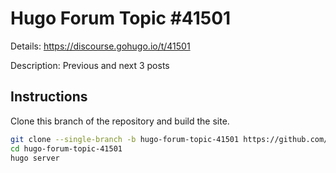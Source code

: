 # Hugo Forum Topic #41501

Details: <https://discourse.gohugo.io/t/41501>

Description: Previous and next 3 posts

## Instructions

Clone this branch of the repository and build the site.

```bash
git clone --single-branch -b hugo-forum-topic-41501 https://github.com/jmooring/hugo-testing hugo-forum-topic-41501
cd hugo-forum-topic-41501
hugo server
```
